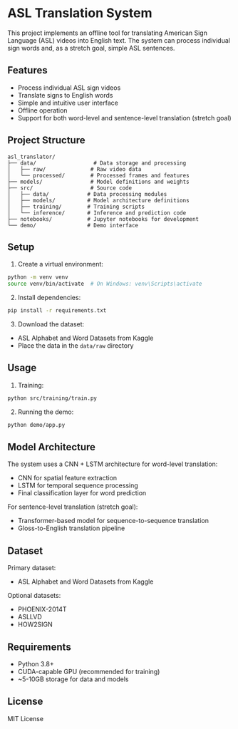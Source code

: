 # ASL Translation System

This project implements an offline tool for translating American Sign Language (ASL) videos into English text. The system can process individual sign words and, as a stretch goal, simple ASL sentences.

## Features

- Process individual ASL sign videos
- Translate signs to English words
- Simple and intuitive user interface
- Offline operation
- Support for both word-level and sentence-level translation (stretch goal)

## Project Structure

```
asl_translator/
├── data/                  # Data storage and processing
│   ├── raw/              # Raw video data
│   └── processed/        # Processed frames and features
├── models/               # Model definitions and weights
├── src/                  # Source code
│   ├── data/            # Data processing modules
│   ├── models/          # Model architecture definitions
│   ├── training/        # Training scripts
│   └── inference/       # Inference and prediction code
├── notebooks/           # Jupyter notebooks for development
└── demo/                # Demo interface
```

## Setup

1. Create a virtual environment:
```bash
python -m venv venv
source venv/bin/activate  # On Windows: venv\Scripts\activate
```

2. Install dependencies:
```bash
pip install -r requirements.txt
```

3. Download the dataset:
- ASL Alphabet and Word Datasets from Kaggle
- Place the data in the `data/raw` directory

## Usage

1. Training:
```bash
python src/training/train.py
```

2. Running the demo:
```bash
python demo/app.py
```

## Model Architecture

The system uses a CNN + LSTM architecture for word-level translation:
- CNN for spatial feature extraction
- LSTM for temporal sequence processing
- Final classification layer for word prediction

For sentence-level translation (stretch goal):
- Transformer-based model for sequence-to-sequence translation
- Gloss-to-English translation pipeline

## Dataset

Primary dataset:
- ASL Alphabet and Word Datasets from Kaggle

Optional datasets:
- PHOENIX-2014T
- ASLLVD
- HOW2SIGN

## Requirements

- Python 3.8+
- CUDA-capable GPU (recommended for training)
- ~5-10GB storage for data and models

## License

MIT License 